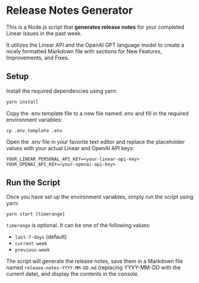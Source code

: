 # Release Notes Generator

This is a Node.js script that **generates release notes** for your completed Linear issues in the past week. 

It utilizes the Linear API and the OpenAI GPT language model to create a nicely formatted Markdown file with sections for New Features, Improvements, and Fixes.

## Setup

Install the required dependencies using yarn:

```bash
yarn install
```

Copy the .env.template file to a new file named .env and fill in the required environment variables:

```
cp .env.template .env
```

Open the .env file in your favorite text editor and replace the placeholder values with your actual Linear and OpenAI API keys:

```
YOUR_LINEAR_PERSONAL_API_KEY=<your-linear-api-key>
YOUR_OPENAI_API_KEY=<your-openai-api-key>
```

## Run the Script

Once you have set up the environment variables, simply run the script using yarn:

```
yarn start [timerange]
```

`timerange` is optional. It can be one of the following values:

* `last-7-days` (default)
* `current-week`
* `previous-week`

The script will generate the release notes, save them in a Markdown file named `release-notes-YYYY-MM-DD.md` (replacing YYYY-MM-DD with the current date), and display the contents in the console.
